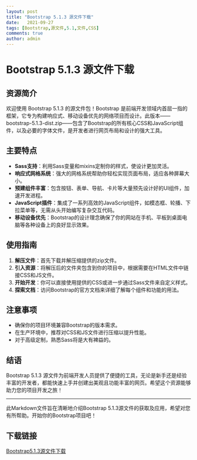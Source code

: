 ```yaml
---
layout: post
title: "Bootstrap 5.1.3 源文件下载"
date:   2021-09-27
tags: [Bootstrap,源文件,5.1,文件,CSS]
comments: true
author: admin
---
```

# Bootstrap 5.1.3 源文件下载

## 资源简介

欢迎使用 Bootstrap 5.1.3 的源文件包！Bootstrap 是前端开发领域内首屈一指的框架，它专为构建响应式、移动设备优先的网络项目而设计。此版本——bootstrap-5.1.3-dist.zip——包含了Bootstrap的所有核心CSS和JavaScript组件，以及必要的字体文件，是开发者进行网页布局和设计的强大工具。

## 主要特点

- **Sass支持**：利用Sass变量和mixins定制你的样式，使设计更加灵活。
- **响应式网格系统**：强大的网格系统帮助你轻松实现页面布局，适应各种屏幕大小。
- **预建组件丰富**：包含按钮、表单、导航、卡片等大量预先设计好的UI组件，加速开发进程。
- **JavaScript插件**：集成了一系列高效的JavaScript组件，如模态框、轮播、下拉菜单等，无需从头开始编写复杂交互代码。
- **移动设备优先**：Bootstrap的设计理念确保了你的网站在手机、平板到桌面电脑等各种设备上的良好显示效果。

## 使用指南

1. **解压文件**：首先下载并解压缩提供的zip文件。
2. **引入资源**：将解压后的文件夹包含到你的项目中，根据需要在HTML文件中链接CSS和JS文件。
3. **开始开发**：你可以直接使用提供的CSS或进一步通过Sass文件来自定义样式。
4. **探索文档**：访问Bootstrap的官方文档来详细了解每个组件和功能的用法。

## 注意事项

- 确保你的项目环境兼容Bootstrap的版本需求。
- 在生产环境中，推荐对CSS和JS文件进行压缩以提升性能。
- 对于高级定制，熟悉Sass将是大有裨益的。

## 结语

Bootstrap 5.1.3 源文件为前端开发人员提供了便捷的工具，无论是新手还是经验丰富的开发者，都能快速上手并创建出美观且功能丰富的网页。希望这个资源能够助力您的项目开发之旅！

---

此Markdown文件旨在清晰地介绍Bootstrap 5.1.3源文件的获取及应用，希望对您有所帮助。开始你的Bootstrap项目吧！

## 下载链接

[Bootstrap5.1.3源文件下载](https://pan.quark.cn/s/579fec149be7)
